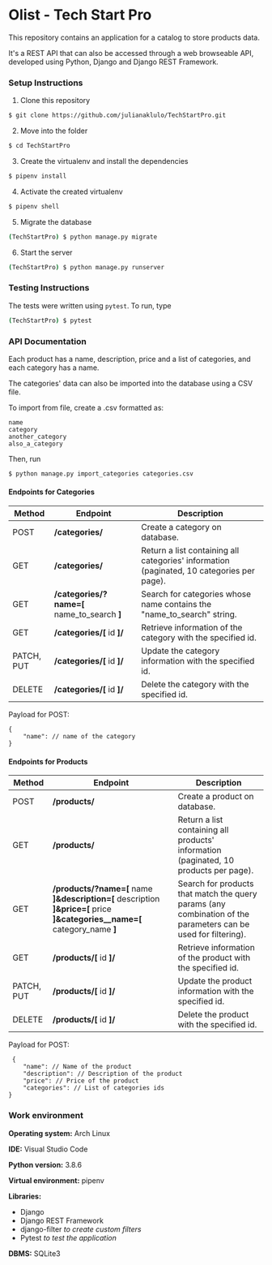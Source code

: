 # Olist - Tech Start Pro

This repository contains an application for a catalog to store products data.

It's a REST API that can also be accessed through a web browseable API, developed using Python, Django and Django REST Framework.

### Setup Instructions
1. Clone this repository
```bash
$ git clone https://github.com/julianaklulo/TechStartPro.git
```
2. Move into the folder
```bash
$ cd TechStartPro
```
3. Create the virtualenv and install the dependencies
```bash
$ pipenv install
```
4. Activate the created virtualenv
```bash
$ pipenv shell
```
5. Migrate the database
```bash
(TechStartPro) $ python manage.py migrate
```
6. Start the server
```bash
(TechStartPro) $ python manage.py runserver
```

### Testing Instructions
The tests were written using `pytest`. To run, type
```bash
(TechStartPro) $ pytest
```

### API Documentation
Each product has a name, description, price and a list of categories, and each category has a name.

The categories' data can also be imported into the database using a CSV file.

To import from file, create a .csv formatted as:
```
name
category
another_category
also_a_category

```

Then, run
```bash
$ python manage.py import_categories categories.csv
```

#### Endpoints for Categories

Method |  Endpoint  | Description
-------|------------|------------
POST | **/categories/** | Create a category on database. 
GET | **/categories/** | Return a list containing all categories' information (paginated, 10 categories per page).
GET | **/categories/?name=[** name_to_search **]** | Search for categories whose name contains the "name_to_search" string.
GET | **/categories/[** id **]/** | Retrieve information of the category with the specified id.
PATCH, PUT | **/categories/[** id **]/** | Update the category information with the specified id.
DELETE |  **/categories/[** id **]/** | Delete the category with the specified id.

Payload for POST:
```
{
    "name": // name of the category
}
```

#### Endpoints for Products

Method |  Endpoint  | Description
-------|------------|------------
POST | **/products/** | Create a product on database. 
GET | **/products/** | Return a list containing all products' information (paginated, 10 products per page).
GET | **/products/?name=[** name **]&description=[** description **]&price=[** price **]&categories__name=[** category_name **]** | Search for products that match the query params (any combination of the parameters can be used for filtering).
GET | **/products/[** id **]/** | Retrieve information of the product with the specified id.
PATCH, PUT |  **/products/[** id **]/** | Update the product information with the specified id.
DELETE |  **/products/[** id **]/** | Delete the product with the specified id.

Payload for POST:
```
 {
    "name": // Name of the product
    "description": // Description of the product
    "price": // Price of the product
    "categories": // List of categories ids
}
```


### Work environment
**Operating system:** Arch Linux

**IDE:** Visual Studio Code

**Python version:** 3.8.6

**Virtual environment:** pipenv

**Libraries:**
* Django
* Django REST Framework
* django-filter *to create custom filters*
* Pytest *to test the application*

**DBMS:** SQLite3
